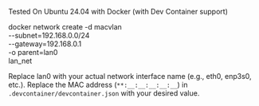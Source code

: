 Tested On
Ubuntu 24.04 with Docker (with Dev Container support)

docker network create -d macvlan \
  --subnet=192.168.0.0/24 \
  --gateway=192.168.0.1 \
  -o parent=lan0 \
  lan_net

Replace lan0 with your actual network interface name (e.g., eth0, enp3s0, etc.).
Replace the MAC address (`**:__:__:__:__:__`) in `.devcontainer/devcontainer.json` with your desired value.